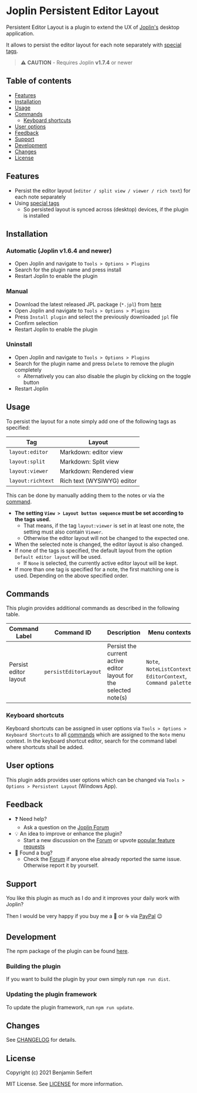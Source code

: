 # Joplin Persistent Editor Layout

Persistent Editor Layout is a plugin to extend the UX of [Joplin's](https://joplinapp.org/) desktop application.

It allows to persist the editor layout for each note separately with [special tags](#usage).

> :warning: **CAUTION** - Requires Joplin **v1.7.4** or newer

## Table of contents

- [Features](#features)
- [Installation](#installation)
- [Usage](#usage)
- [Commands](#commands)
  - [Keyboard shortcuts](#keyboard-shortcuts)
- [User options](#user-options)
- [Feedback](#feedback)
- [Support](#support)
- [Development](#development)
- [Changes](#changes)
- [License](#license)

## Features

- Persist the editor layout (`editor / split view / viewer / rich text`) for each note separately
- Using [special tags](#persist-layout-for-a-note)
  - So persisted layout is synced across (desktop) devices, if the plugin is installed

## Installation

### Automatic (Joplin v1.6.4 and newer)

- Open Joplin and navigate to `Tools > Options > Plugins`
- Search for the plugin name and press install
- Restart Joplin to enable the plugin

### Manual

- Download the latest released JPL package (`*.jpl`) from [here](https://github.com/benji300/joplin-persistent-layout/releases)
- Open Joplin and navigate to `Tools > Options > Plugins`
- Press `Install plugin` and select the previously downloaded `jpl` file
- Confirm selection
- Restart Joplin to enable the plugin

### Uninstall

- Open Joplin and navigate to `Tools > Options > Plugins`
- Search for the plugin name and press `Delete` to remove the plugin completely
  - Alternatively you can also disable the plugin by clicking on the toggle button
- Restart Joplin

## Usage

To persist the layout for a note simply add one of the following tags as specified:

| Tag               | Layout                     |
| ----------------- | -------------------------- |
| `layout:editor`   | Markdown: editor view      |
| `layout:split`    | Markdown: Split view       |
| `layout:viewer`   | Markdown: Rendered view    |
| `layout:richtext` | Rich text (WYSIWYG) editor |

This can be done by manually adding them to the notes or via the [command](#commands).

- **The setting `View > Layout button sequence` must be set according to the tags used.**
  - That means, if the tag `layout:viewer` is set in at least one note, the setting must also contain `Viewer`.
  - Otherwise the editor layout will not be changed to the expected one.
- When the selected note is changed, the editor layout is also changed.
- If none of the tags is specified, the default layout from the option `Default editor layout` will be used.
  - If `None` is selected, the currently active editor layout will be kept.
- If more than one tag is specified for a note, the first matching one is used. Depending on the above specified order.

## Commands

This plugin provides additional commands as described in the following table.

| Command Label         | Command ID            | Description                                                       | Menu contexts                                                  |
| --------------------- | --------------------- | ----------------------------------------------------------------- | -------------------------------------------------------------- |
| Persist editor layout | `persistEditorLayout` | Persist the current active editor layout for the selected note(s) | `Note`, `NoteListContext`, `EditorContext`, `Command palette` |

### Keyboard shortcuts

Keyboard shortcuts can be assigned in user options via `Tools > Options > Keyboard Shortcuts` to all [commands](#commands) which are assigned to the `Note` menu context.
In the keyboard shortcut editor, search for the command label where shortcuts shall be added.

## User options

This plugin adds provides user options which can be changed via `Tools > Options > Persistent Layout` (Windows App).

## Feedback

- :question: Need help?
  - Ask a question on the [Joplin Forum](https://discourse.joplinapp.org/t/persist-editor-layout-plugin/14411)
- :bulb: An idea to improve or enhance the plugin?
  - Start a new discussion on the [Forum](https://discourse.joplinapp.org/t/persist-editor-layout-plugin/14411) or upvote [popular feature requests](https://github.com/benji300/joplin-persistent-layout/issues?q=is%3Aissue+is%3Aopen+label%3Aenhancement+sort%3Areactions-%2B1-desc+)
- :bug: Found a bug?
  - Check the [Forum](https://discourse.joplinapp.org/t/persist-editor-layout-plugin/14411) if anyone else already reported the same issue. Otherwise report it by yourself.

## Support

You like this plugin as much as I do and it improves your daily work with Joplin?

Then I would be very happy if you buy me a :beer: or :coffee: via [PayPal](https://www.paypal.com/donate?hosted_button_id=6FHDGK3PTNU22) :wink:

## Development

The npm package of the plugin can be found [here](https://www.npmjs.com/package/joplin-plugin-persistent-editor-layout).

### Building the plugin

If you want to build the plugin by your own simply run `npm run dist`.

### Updating the plugin framework

To update the plugin framework, run `npm run update`.

## Changes

See [CHANGELOG](./CHANGELOG.md) for details.

## License

Copyright (c) 2021 Benjamin Seifert

MIT License. See [LICENSE](./LICENSE) for more information.
